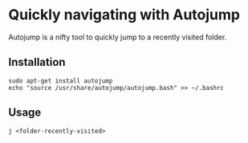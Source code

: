 # Quickly navigating with Autojump

Autojump is a nifty tool to quickly jump to a recently visited folder.

## Installation
```
sudo apt-get install autojump
echo "source /usr/share/autojump/autojump.bash" >> ~/.bashrc
```

## Usage
```
j <folder-recently-visited>
```
